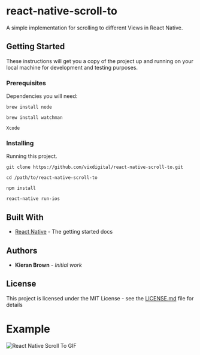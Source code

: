# react-native-scroll-to
A simple implementation for scrolling to different Views in React Native.

## Getting Started

These instructions will get you a copy of the project up and running on your local machine for development and testing purposes.

### Prerequisites

Dependencies you will need:

```
brew install node

brew install watchman

Xcode
```

### Installing

Running this project.

```
git clone https://github.com/vixdigital/react-native-scroll-to.git

cd /path/to/react-native-scroll-to

npm install

react-native run-ios
```

## Built With

* [React Native](https://facebook.github.io/react-native/docs/getting-started.html) - The getting started docs

## Authors

* **Kieran Brown** - *Initial work*

## License

This project is licensed under the MIT License - see the [LICENSE.md](LICENSE.md) file for details

# Example

![React Native Scroll To GIF](https://github.com/vixdigital/react-native-scroll-to/blob/master/react-native-scroll-to.gif)
